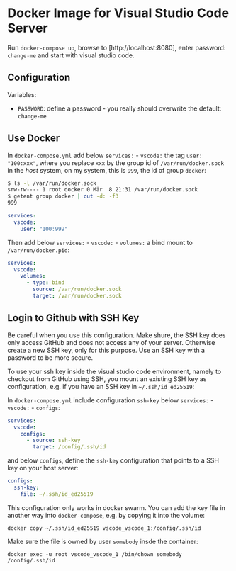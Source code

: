 # Docker Image for Visual Studio Code Server

Run `docker-compose up`, browse to [http://localhost:8080], enter password: `change-me` and start with visual studio code.

## Configuration

Variables:

- `PASSWORD`: define a password - you really should overwrite the default: `change-me`

## Use Docker

In `docker-compose.yml` add below `services:` - `vscode:` the tag `user: "100:xxx"`, where you replace `xxx` by the group id of `/var/run/docker.sock` in the *host* system, on my system, this is `999`, the id of group `docker`:

```bash
$ ls -l /var/run/docker.sock
srw-rw---- 1 root docker 0 Mär  8 21:31 /var/run/docker.sock
$ getent group docker | cut -d: -f3
999
```

```yaml
services:
  vscode:
    user: "100:999"
```

Then add below `services:` - `vscode:` - `volumes:` a bind mount to `/var/run/docker.pid`:

```yaml
services:
  vscode:
    volumes:
      - type: bind
        source: /var/run/docker.sock
        target: /var/run/docker.sock
```

## Login to Github with SSH Key

Be careful when you use this configuration. Make shure, the SSH key does only access GitHub and does not access any of your server. Otherwise create a new SSH key, only for this purpose. Use an SSH key with a password to be more secure.

To use your ssh key inside the visual studio code environment, namely to checkout from GitHub using SSH, you mount an existing SSH key as configuration, e.g. if you have an SSH key in `~/.ssh/id_ed25519`:

In `docker-compose.yml` include configuration `ssh-key` below `services:` - `vscode:` - `configs`:

```yaml
services:
  vscode:
    configs:
      - source: ssh-key
        target: /config/.ssh/id
```

and below `configs`, define the `ssh-key` configuration that points to a SSH key on your host server:

```yaml
configs:
  ssh-key:
    file: ~/.ssh/id_ed25519
```

This configuration only works in docker swarm. You can add the key file in another way into `docker-compose`, e.g. by copying it into the volume:

    docker copy ~/.ssh/id_ed25519 vscode_vscode_1:/config/.ssh/id

Make sure the file is owned by user `somebody` insde the container:

    docker exec -u root vscode_vscode_1 /bin/chown somebody /config/.ssh/id
